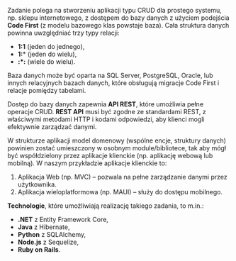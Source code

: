 Zadanie polega na stworzeniu aplikacji typu CRUD dla prostego systemu, np. sklepu internetowego, z dostępem do bazy danych z użyciem podejścia **Code First** (z modelu bazowego klas powstaje baza). Cała struktura danych powinna uwzględniać trzy typy relacji: 
- **1:1** (jeden do jednego),
- **1:*** (jeden do wielu),
- **:*:** (wiele do wielu).

Baza danych może być oparta na SQL Server, PostgreSQL, Oracle, lub innych relacyjnych bazach danych, które obsługują migracje Code First i relacje pomiędzy tabelami.

Dostęp do bazy danych zapewnia **API REST**, które umożliwia pełne operacje CRUD. **REST API** musi być zgodne ze standardami REST, z właściwymi metodami HTTP i kodami odpowiedzi, aby klienci mogli efektywnie zarządzać danymi.

W strukturze aplikacji model domenowy (wspólne encje, struktury danych) powinien zostać umieszczony w osobnym module/bibliotece, tak aby mógł być współdzielony przez aplikacje klienckie (np. aplikację webową lub mobilną). W naszym przykładzie aplikacje klienckie to:
1. Aplikacja Web (np. MVC) – pozwala na pełne zarządzanie danymi przez użytkownika.
2. Aplikacja wieloplatformowa (np. MAUI) – służy do dostępu mobilnego.

**Technologie**, które umożliwiają realizację takiego zadania, to m.in.:
- **.NET** z Entity Framework Core,
- **Java** z Hibernate,
- **Python** z SQLAlchemy,
- **Node.js** z Sequelize,
- **Ruby on Rails**.

 
